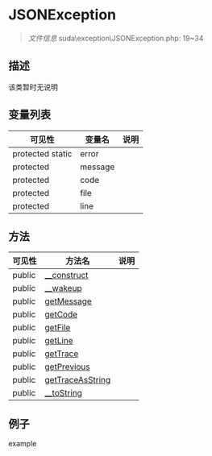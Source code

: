 #  JSONException 

> *文件信息* suda\exception\JSONException.php: 19~34





## 描述



该类暂时无说明


## 变量列表
| 可见性 |  变量名   | 说明 |
|--------|----|------|
| protected  static  | error | | 
| protected    | message | | 
| protected    | code | | 
| protected    | file | | 
| protected    | line | | 

## 方法

| 可见性 | 方法名 | 说明 |
|--------|-------|------|
|  public  |[__construct](JSONException/__construct.md) |  |
|  public  |[__wakeup](JSONException/__wakeup.md) |  |
|  public  |[getMessage](JSONException/getMessage.md) |  |
|  public  |[getCode](JSONException/getCode.md) |  |
|  public  |[getFile](JSONException/getFile.md) |  |
|  public  |[getLine](JSONException/getLine.md) |  |
|  public  |[getTrace](JSONException/getTrace.md) |  |
|  public  |[getPrevious](JSONException/getPrevious.md) |  |
|  public  |[getTraceAsString](JSONException/getTraceAsString.md) |  |
|  public  |[__toString](JSONException/__toString.md) |  |
 

## 例子

example